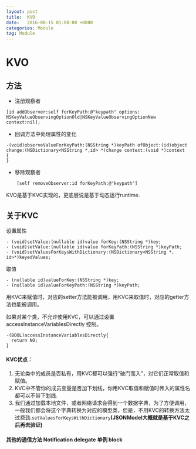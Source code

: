 ```yaml
---
layout: post
title:  KVO
date:   2016-08-15 01:08:00 +0800
categories: Module
tag: Module
---
```

# KVO
## 方法
* 注册观察者
```
[id addObserver:self forKeyPath:@"keypath" options:
NSKeyValueObservingOptionOld|NSKeyValueObservingOptionNew context:nil];
```
* 回调方法中处理属性的变化
 ```
 -(void)observeValueForKeyPath:(NSString *)keyPath ofObject:(id)object change:(NSDictionary<NSString *,id> *)change context:(void *)context
{
}
```
* 移除观察者
```
    [self removeObserver:id forKeyPath:@"keypath"]
```
KVO是基于KVC实现的，更底层说是基于动态运行runtime.
## 关于KVC
设置属性
```
- (void)setValue:(nullable id)value forKey:(NSString *)key;
- (void)setValue:(nullable id)value forKeyPath:(NSString *)keyPath;
- (void)setValuesForKeysWithDictionary:(NSDictionary<NSString *, id>*)keyedValues;
```
取值
```
- (nullable id)valueForKey:(NSString *)key;
- (nullable id)valueForKeyPath:(NSString *)keyPath;
```
用KVC来赋值时，对应的setter方法能被调用，用KVC来取值时，对应的getter方法也能被调用。

如果对某个类，不允许使用KVC，可以通过设置 accessInstanceVariablesDirectly 控制。
```
-(BOOL)accessInstanceVariablesDirectly{
  return NO;
}
```

#### KVC优点：
1. 无论类中的成员是否私有，用KVC都可以强行“破门而入”，对它们正常取值和赋值。
2. KVC中不管你的成员变量是否加下划线，你用KVC取值和赋值时传入的属性名都可以不带下划线.
3. 我们通过加载本地文件，或者网络请求会得到一个数据字典，为了方便调用，一般我们都会将这个字典转换为对应的模型类，但是，不用KVC的转换方法太过费劲.`setValuesForKeysWithDictionary`**(JSONModel大概就是基于KVC之后再去验证)**

#### 其他的通信方法 Notification delegate 单例 block
